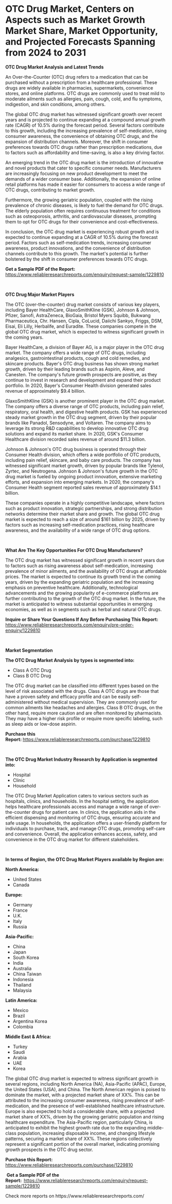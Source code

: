 <p><h1>OTC Drug Market, Centers on Aspects such as Market Growth Market Share, Market Opportunity, and Projected Forecasts Spanning from 2024 to 2031</h1></p><p><strong>OTC Drug Market Analysis and Latest Trends</strong></p>
<p><p>An Over-the-Counter (OTC) drug refers to a medication that can be purchased without a prescription from a healthcare professional. These drugs are widely available in pharmacies, supermarkets, convenience stores, and online platforms. OTC drugs are commonly used to treat mild to moderate ailments such as allergies, pain, cough, cold, and flu symptoms, indigestion, and skin conditions, among others.</p><p>The global OTC drug market has witnessed significant growth over recent years and is projected to continue expanding at a compound annual growth rate (CAGR) of 10.5% during the forecast period. Several factors contribute to this growth, including the increasing prevalence of self-medication, rising consumer awareness, the convenience of obtaining OTC drugs, and the expansion of distribution channels. Moreover, the shift in consumer preferences towards OTC drugs rather than prescription medications, due to factors such as affordability and time-saving, is also a key driving factor.</p><p>An emerging trend in the OTC drug market is the introduction of innovative and novel products that cater to specific consumer needs. Manufacturers are increasingly focusing on new product development to meet the demands of a wider consumer base. Additionally, the expansion of online retail platforms has made it easier for consumers to access a wide range of OTC drugs, contributing to market growth.</p><p>Furthermore, the growing geriatric population, coupled with the rising prevalence of chronic diseases, is likely to fuel the demand for OTC drugs. The elderly population often requires continuous treatment for conditions such as osteoporosis, arthritis, and cardiovascular diseases, prompting them to opt for OTC drugs for their convenience and cost-effectiveness.</p><p>In conclusion, the OTC drug market is experiencing robust growth and is expected to continue expanding at a CAGR of 10.5% during the forecast period. Factors such as self-medication trends, increasing consumer awareness, product innovations, and the convenience of distribution channels contribute to this growth. The market's potential is further bolstered by the shift in consumer preferences towards OTC drugs.</p></p>
<p><strong>Get a Sample PDF of the Report:&nbsp;</strong> <a href="https://www.reliableresearchreports.com/enquiry/request-sample/1229810">https://www.reliableresearchreports.com/enquiry/request-sample/1229810</a></p>
<p>&nbsp;</p>
<p><strong>OTC Drug Major Market Players</strong></p>
<p><p>The OTC (over-the-counter) drug market consists of various key players, including Bayer HealthCare, GlaxoSmithKline (GSK), Johnson & Johnson, Pfizer, Sanofi, AstraZeneca, BioGaia, Bristol Myers Squibb, Bukwang Pharmaceutica, Chr. Hansen, Cipla, CoLucid, Daiichi Sankyo, Friggs, DSM, Eisai, Eli Lilly, Herbalife, and Euradite. These companies compete in the global OTC drug market, which is expected to witness significant growth in the coming years.</p><p>Bayer HealthCare, a division of Bayer AG, is a major player in the OTC drug market. The company offers a wide range of OTC drugs, including analgesics, gastrointestinal products, cough and cold remedies, and skincare products. Bayer's OTC drug business has shown strong market growth, driven by their leading brands such as Aspirin, Aleve, and Canesten. The company's future growth prospects are positive, as they continue to invest in research and development and expand their product portfolio. In 2020, Bayer's Consumer Health division generated sales revenue of approximately $9.4 billion.</p><p>GlaxoSmithKline (GSK) is another prominent player in the OTC drug market. The company offers a diverse range of OTC products, including pain relief, respiratory, oral health, and digestive health products. GSK has experienced steady market growth in the OTC drug segment, driven by their popular brands like Panadol, Sensodyne, and Voltaren. The company aims to leverage its strong R&D capabilities to develop innovative OTC drug solutions and expand its market share. In 2020, GSK's Consumer Healthcare division recorded sales revenue of around $11.3 billion.</p><p>Johnson & Johnson's OTC drug business is operated through their Consumer Health division, which offers a wide portfolio of OTC products, including pain relief, skincare, and baby care products. The company has witnessed significant market growth, driven by popular brands like Tylenol, Zyrtec, and Neutrogena. Johnson & Johnson's future growth in the OTC drug market is fueled by ongoing product innovation, extensive marketing efforts, and expansion into emerging markets. In 2020, the company's Consumer Health segment reported sales revenue of approximately $14.1 billion.</p><p>These companies operate in a highly competitive landscape, where factors such as product innovation, strategic partnerships, and strong distribution networks determine their market share and growth. The global OTC drug market is expected to reach a size of around $161 billion by 2025, driven by factors such as increasing self-medication practices, rising healthcare awareness, and the availability of a wide range of OTC drug options.</p></p>
<p>&nbsp;</p>
<p><strong>What Are The Key Opportunities For OTC Drug Manufacturers?</strong></p>
<p><p>The OTC drug market has witnessed significant growth in recent years due to factors such as rising awareness about self-medication, increasing prevalence of minor ailments, and the availability of OTC drugs at affordable prices. The market is expected to continue its growth trend in the coming years, driven by the expanding geriatric population and the increasing emphasis on preventive healthcare. Additionally, technological advancements and the growing popularity of e-commerce platforms are further contributing to the growth of the OTC drug market. In the future, the market is anticipated to witness substantial opportunities in emerging economies, as well as in segments such as herbal and natural OTC drugs.</p></p>
<p><strong>Inquire or Share Your Questions If Any Before Purchasing This Report:</strong> <a href="https://www.reliableresearchreports.com/enquiry/pre-order-enquiry/1229810">https://www.reliableresearchreports.com/enquiry/pre-order-enquiry/1229810</a></p>
<p>&nbsp;</p>
<p><strong>Market Segmentation</strong></p>
<p><strong>The OTC Drug Market Analysis by types is segmented into:</strong></p>
<p><ul><li>Class A OTC Drug</li><li>Class B OTC Drug</li></ul></p>
<p><p>The OTC drug market can be classified into different types based on the level of risk associated with the drugs. Class A OTC drugs are those that have a proven safety and efficacy profile and can be easily self-administered without medical supervision. They are commonly used for common ailments like headaches and allergies. Class B OTC drugs, on the other hand, require more caution and are often monitored by pharmacists. They may have a higher risk profile or require more specific labeling, such as sleep aids or low-dose aspirin.</p></p>
<p><strong>Purchase this Report:&nbsp;</strong><a href="https://www.reliableresearchreports.com/purchase/1229810">https://www.reliableresearchreports.com/purchase/1229810</a></p>
<p>&nbsp;</p>
<p><strong>The OTC Drug Market Industry Research by Application is segmented into:</strong></p>
<p><ul><li>Hospital</li><li>Clinic</li><li>Household</li></ul></p>
<p><p>The OTC Drug Market Application caters to various sectors such as hospitals, clinics, and households. In the hospital setting, the application helps healthcare professionals access and manage a wide range of over-the-counter drugs for patient care. In clinics, the application aids in the efficient dispensing and monitoring of OTC drugs, ensuring accurate and safe usage. In households, the application offers a user-friendly platform for individuals to purchase, track, and manage OTC drugs, promoting self-care and convenience. Overall, the application enhances access, safety, and convenience in the OTC drug market for different stakeholders.</p></p>
<p>&nbsp;</p>
<p><strong>In terms of Region, the OTC Drug Market Players available by Region are:</strong></p>
<p>
    <p> <strong> North America: </strong>
        <ul>
            <li>United States</li>
            <li>Canada</li>
        </ul>
        </p> 
    <p> <strong> Europe: </strong>
        <ul>
            <li>Germany</li>
            <li>France</li>
            <li>U.K.</li>
            <li>Italy</li>
            <li>Russia</li>
        </ul>
        </p> 
    <p> <strong> Asia-Pacific: </strong>
        <ul>
            <li>China</li>
            <li>Japan</li>
            <li>South Korea</li>
            <li>India</li>
            <li>Australia</li>
            <li>China Taiwan</li>
            <li>Indonesia</li>
            <li>Thailand</li>
            <li>Malaysia</li>
        </ul>
        </p> 
    <p> <strong> Latin America: </strong>
        <ul>
            <li>Mexico</li>
            <li>Brazil</li>
            <li>Argentina Korea</li>
            <li>Colombia</li>
        </ul>
        </p> 
    <p> <strong> Middle East & Africa: </strong>
        <ul>
            <li>Turkey</li>
            <li>Saudi</li>
            <li>Arabia</li>
            <li>UAE</li>
            <li>Korea</li>
        </ul>
    </p>
    </p>
<p><p>The global OTC drug market is expected to witness significant growth in several regions, including North America (NA), Asia-Pacific (APAC), Europe, the United States (USA), and China. The North American region is poised to dominate the market, with a projected market share of XX%. This can be attributed to the increasing consumer awareness, rising prevalence of self-medication, and the presence of well-established healthcare infrastructure. Europe is also expected to hold a considerable share, with a projected market share of XX%, driven by the growing geriatric population and rising healthcare expenditure. The Asia-Pacific region, particularly China, is anticipated to exhibit the highest growth rate due to the expanding middle-class population, increasing disposable income, and changing lifestyle patterns, securing a market share of XX%. These regions collectively represent a significant portion of the overall market, indicating promising growth prospects in the OTC drug sector.</p></p>
<p><strong>Purchase this Report: </strong><a href="https://www.reliableresearchreports.com/purchase/1229810">https://www.reliableresearchreports.com/purchase/1229810</a></p>
<p>&nbsp;<strong>Get a Sample PDF of the Report:&nbsp;&nbsp;</strong><a href="https://www.reliableresearchreports.com/enquiry/request-sample/1229810">https://www.reliableresearchreports.com/enquiry/request-sample/1229810</a></p>
<p><strong></strong></p>
<p>Check more reports on https://www.reliableresearchreports.com/</p>